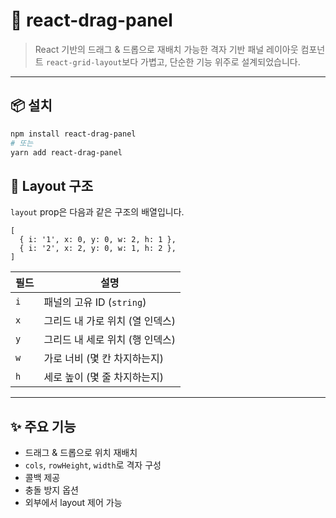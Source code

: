 # 🧩 react-drag-panel

> React 기반의 드래그 & 드롭으로 재배치 가능한 격자 기반 패널 레이아웃 컴포넌트
> `react-grid-layout`보다 가볍고, 단순한 기능 위주로 설계되었습니다.

---

## 📦 설치

```bash
npm install react-drag-panel
# 또는
yarn add react-drag-panel

```
## 🧱 Layout 구조

`layout` prop은 다음과 같은 구조의 배열입니다.

```
[
  { i: '1', x: 0, y: 0, w: 2, h: 1 },
  { i: '2', x: 2, y: 0, w: 1, h: 2 },
]

```

| 필드 | 설명 |
| --- | --- |
| `i` | 패널의 고유 ID (`string`) |
| `x` | 그리드 내 가로 위치 (열 인덱스) |
| `y` | 그리드 내 세로 위치 (행 인덱스) |
| `w` | 가로 너비 (몇 칸 차지하는지) |
| `h` | 세로 높이 (몇 줄 차지하는지) |

---

## ✨ 주요 기능

- 드래그 & 드롭으로 위치 재배치
- `cols`, `rowHeight`, `width`로 격자 구성
- 콜백 제공
- 충돌 방지 옵션
- 외부에서 layout 제어 가능
